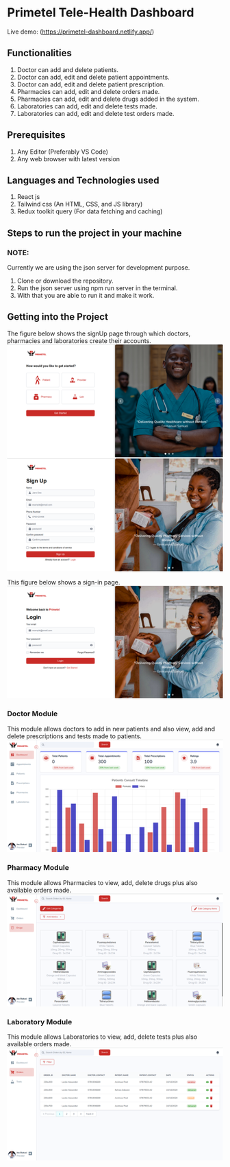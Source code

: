 # Primetel Tele-Health Dashboard

Live demo: (https://primetel-dashboard.netlify.app/)

## Functionalities

1. Doctor can add and delete patients.
2. Doctor can add, edit and delete patient appointments.
3. Doctor can add, edit and delete patient prescription.
4. Pharmacies can add, edit and delete orders made.
5. Pharmacies can add, edit and delete drugs added in the system.
6. Laboratories can add, edit and delete tests made.
7. Laboratories can add, edit and delete test orders made.

## Prerequisites

1. Any Editor (Preferably VS Code)
2. Any web browser with latest version

## Languages and Technologies used

1. React js
2. Tailwind css (An HTML, CSS, and JS library)
3. Redux toolkit query (For data fetching and caching)

## Steps to run the project in your machine

### NOTE:

Currently we are using the json server for development purpose.

1. Clone or download the repository.
2. Run the json server using npm run server in the terminal.
3. With that you are able to run it and make it work.

## Getting into the Project

The figure below shows the signUp page through which doctors, pharmacies and laboratories create their accounts.
![](./solution-screenShots/signUp1.png)
![](./solution-screenShots/signUp2.png)

This figure below shows a sign-in page.
![](./solution-screenShots/login.png)

### Doctor Module

This module allows doctors to add in new patients and also view, add and delete prescriptions and tests made to patients.
![](./solution-screenShots/doctor1.png)

### Pharmacy Module

This module allows Pharmacies to view, add, delete drugs plus also available orders made.
![](./solution-screenShots/pharmacy.png)

### Laboratory Module

This module allows Laboratories to view, add, delete tests plus also available orders made.
![](./solution-screenShots/laboratory.png)
